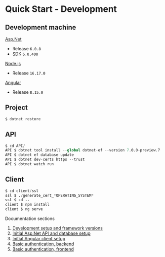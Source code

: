 # Quick Start - Development

## Development machine

[Asp.Net](https://dotnet.microsoft.com/en-us/download/dotnet/6.0)
- Release `6.0.8`
- SDK `6.0.400`

[Node.js](https://nodejs.org/en/download/)
- Release `16.17.0`

[Angular](https://angular.io/)
- Release `8.15.0`

## Project 
```s
$ dotnet restore
```

## API
```s
$ cd API/
API $ dotnet tool install --global dotnet-ef --version 7.0.0-preview.7.22376.2
API $ dotnet ef database update
API $ dotnet dev-certs https --trust
API $ dotnet watch run
```

## Client
```s
$ cd client/ssl
ssl $ ./generate_cert_*OPERATING_SYSTEM*
ssl $ cd ..
client $ npm install
client $ ng serve
```

Documentation sections
1. [Development setup and framework versions](./01_development_setup/)
2. [Initial Asp.Net API and database setup](./02_api_setup/)
3. [Initial Angular client setup](./03_client_setup/)
4. [Basic authentication, backend](./04_authentication/)
5. [Basic authentication, frontend](./05_client_register_and_login/)
